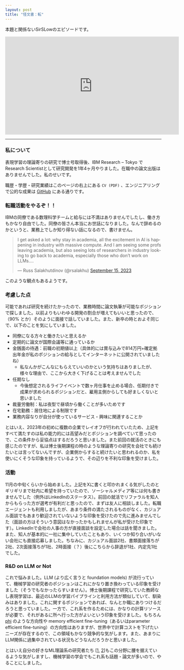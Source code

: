 ```yaml
---
layout: post
title: "怪文書：転"
---
```


本題と関係ないSirSLowのエピソードです。

<iframe width="560" height="315" src="https://www.youtube.com/embed/MgE-e65W5oI?si=QiCfXR3ocH3R1yUn" title="YouTube video player" frameborder="0" allow="accelerometer; autoplay; clipboard-write; encrypted-media; gyroscope; picture-in-picture; web-share" allowfullscreen></iframe>

------

### 私について

表現学習の理論寄りの研究で博士号取得後、IBM Research – Tokyo でResearch Scientistとして研究開発を1年4ヶ月やりました。在職中の論文出版はありませんでした。私のせいです。

職歴・学歴・研究業績はこのページの右上にある `CV (PDF)` 、エンジニアリングで公的な成果は [GitHub](https://github.com/nzw0301) にある通りです。

### 転職活動をやるぞ！！

IBMの同僚である数理科学チームと給与には不満はありませんでしたし、働き方もかなり自由でした。同僚の皆さん本当にお世話になりました。なんで辞めるのかというと、業務上でしか知り得ない話になるので、書けません。

<blockquote class="twitter-tweet"><p lang="en" dir="ltr">I get asked a lot: why stay in academia, all the excitement in AI is happening in industry with massive compute. And I am seeing some profs leaving academia, but also seeing lots of researchers in industry looking to go back to academia, especially those who don’t work on LLMs.…</p>&mdash; Russ Salakhutdinov (@rsalakhu) <a href="https://twitter.com/rsalakhu/status/1702702142640042386?ref_src=twsrc%5Etfw">September 15, 2023</a></blockquote> <script async src="https://platform.twitter.com/widgets.js" charset="utf-8"></script>

このような観点もあるようです。

### 考慮した点

可能であれば研究を続けたかったので、業務時間に論文執筆が可能なポジションで探しました。以前よりもいわゆる開発の割合が増えてもいいと思ったので、（90% とか）そのように面接で話していました。また、新卒の時とおよそ同じで、以下のことを気にしていました。

- 同僚になる方々と働きたいと思えるか
- 定期的に論文が国際会議等に通っているか
- 金銭面の待遇：前職の初期値以上（具体的には賞与込みで814万円+確定拠出年金が私のポジションの給与としてインターネットに公開されていましたね）
    - 私なんかがこんなにもらえていいのかという気持ちはありましたが、様々な理由で、ここから大きく下げることは考えませんでした
- 任期なし
    - 今後想定されるライフイベントで数ヶ月仕事を止める場合、任期付きで成果が求められるポジションだと、雇用主側からしても好ましくないと思いました
- 裁量労働制：私は夜型で昼頃から働くことが多いためです
- 在宅勤務：居住地による制限です
- 業務内容なりが自分が使っているサービス・興味に関連することか

とはいえ、2023年の初めに複数の企業でレイオフが行われていたため、上記をすべて満たすのは私の能力的には高望みだとポジションを調べていて思ったので、この条件から妥協点はするだろうと思いました。また前回の就活のときにも感じたのですが、私は博士後期課程の時のような理論寄りの研究を会社でも続けたいとは言ってないんですが、企業側からすると続けたいと思われるのか、私を使いにくそうな印象を持っているようで、その辺りを不利な印象を受けました。

### 活動

11月の中旬くらいから始めました。上記をXに書くと叩かれまくる気がしたのとギリギリまで社内に希望を持っていたので、ソーシャルメディア等には何も書きませんでした（例外はLinkedInのステータス）。前回の就活でリファラルを知人からもらった方が選考が有利だと思ったので、まずは友人に相談しました。転職エージェントも利用しましたが、あまり条件の満たされるものがなく、カジュアル面談でもあまり歓迎されていないような印象を受けたので先に進みませんでした（面談の方はそういう意図はなかったかもしれませんが私が受けた印象です）。LinkedInで会社の人事の方が直接面談を設定した場合は話を聞きました。また、知人が基本的に一社に集中していたこともあり、いくつか知り合いがいない会社にも直接応募しました。ちなみに、カジュアル面談2社、書類面接落ちが2社、2次面接落ちが1社、2時面接（？）後にこちらから辞退が1社、内定先1社でした。

### R&D on LLM or Not

これで悩みました。LLM (より広く言うと foundation models) が流行っていて、機械学習の研究者のポジションはこれにかなり置き換わっている印象を受けました（そうでもなかったらすいません）。博士後期課程で研究していた教師なし表現学習は、最近のLLMの学習パイプラインと利用方法が類似していて、馴染みはありました。これに関するポジションであれば、なんとか職にありつけるだろうと思っていました。一方で、これ系を作るためには、かなりの計算リソースが必要で、それがあるに所へ行った方がよいという印象を受けました。もちろん[phi](https://arxiv.org/abs/2309.05463) のような方向性や memory efficient fine-tuning（あるいはparameter efficient fine-tuning）の方向性はありますが、世界中で計算コストを下げたいニーズが存在するので、この領域もかなり競争的な気がします。また、あまりにLLM関係に過集中されている状況もどうなんだろうかと思いました。

とはいえ自分の好きなML理論系の研究者たち [[1](https://pli.princeton.edu/about-pli/directors-message), [2](https://www.voyageai.com/about)]もこの分野に腰を据えているような気がしますし、機械学習の学会でもこれ系も話題・論文が多いので、やることにしました。
